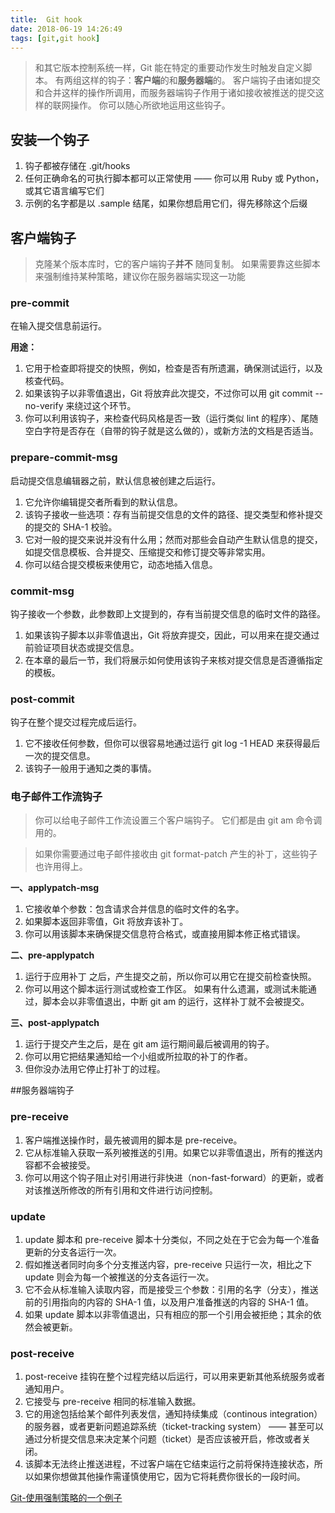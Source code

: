```yaml
---
title:  Git hook
date: 2018-06-19 14:26:49
tags: [git,git hook]
---
```


>和其它版本控制系统一样，Git 能在特定的重要动作发生时触发自定义脚本。 有两组这样的钩子：**客户端**的和**服务器端**的。 
>客户端钩子由诸如提交和合并这样的操作所调用，而服务器端钩子作用于诸如接收被推送的提交这样的联网操作。 你可以随心所欲地运用这些钩子。

## 安装一个钩子

1. 钩子都被存储在 .git/hooks
2. 任何正确命名的可执行脚本都可以正常使用 —— 你可以用 Ruby 或 Python，或其它语言编写它们
3. 示例的名字都是以 .sample 结尾，如果你想启用它们，得先移除这个后缀

## 客户端钩子

>克隆某个版本库时，它的客户端钩子**并不** 随同复制。 如果需要靠这些脚本来强制维持某种策略，建议你在服务器端实现这一功能

### pre-commit

在输入提交信息前运行。 

**用途：**

1. 它用于检查即将提交的快照，例如，检查是否有所遗漏，确保测试运行，以及核查代码。 
2. 如果该钩子以非零值退出，Git 将放弃此次提交，不过你可以用 git commit --no-verify 来绕过这个环节。 
3. 你可以利用该钩子，来检查代码风格是否一致（运行类似 lint 的程序）、尾随空白字符是否存在（自带的钩子就是这么做的），或新方法的文档是否适当。

### prepare-commit-msg

启动提交信息编辑器之前，默认信息被创建之后运行。

1. 它允许你编辑提交者所看到的默认信息。 
2. 该钩子接收一些选项：存有当前提交信息的文件的路径、提交类型和修补提交的提交的 SHA-1 校验。 
3. 它对一般的提交来说并没有什么用；然而对那些会自动产生默认信息的提交，如提交信息模板、合并提交、压缩提交和修订提交等非常实用。 
4. 你可以结合提交模板来使用它，动态地插入信息。

### commit-msg
钩子接收一个参数，此参数即上文提到的，存有当前提交信息的临时文件的路径。

 1. 如果该钩子脚本以非零值退出，Git 将放弃提交，因此，可以用来在提交通过前验证项目状态或提交信息。 
 2. 在本章的最后一节，我们将展示如何使用该钩子来核对提交信息是否遵循指定的模板。
 
### post-commit
 钩子在整个提交过程完成后运行。 

1. 它不接收任何参数，但你可以很容易地通过运行 git log -1 HEAD 来获得最后一次的提交信息。 
2. 该钩子一般用于通知之类的事情。


### 电子邮件工作流钩子

>你可以给电子邮件工作流设置三个客户端钩子。 它们都是由 git am 命令调用的。

>如果你需要通过电子邮件接收由 git format-patch 产生的补丁，这些钩子也许用得上。

**一、applypatch-msg** 

1. 它接收单个参数：包含请求合并信息的临时文件的名字。 
2. 如果脚本返回非零值，Git 将放弃该补丁。 
3. 你可以用该脚本来确保提交信息符合格式，或直接用脚本修正格式错误。

**二、pre-applypatch**
  
1. 运行于应用补丁 之后，产生提交之前，所以你可以用它在提交前检查快照。 
2. 你可以用这个脚本运行测试或检查工作区。 如果有什么遗漏，或测试未能通过，脚本会以非零值退出，中断 git am 的运行，这样补丁就不会被提交。

**三、post-applypatch** 

1. 运行于提交产生之后，是在 git am 运行期间最后被调用的钩子。 
2. 你可以用它把结果通知给一个小组或所拉取的补丁的作者。
3.  但你没办法用它停止打补丁的过程。

##服务器端钩子

### pre-receive

1. 客户端推送操作时，最先被调用的脚本是 pre-receive。 
2. 它从标准输入获取一系列被推送的引用。如果它以非零值退出，所有的推送内容都不会被接受。 
3. 你可以用这个钩子阻止对引用进行非快进（non-fast-forward）的更新，或者对该推送所修改的所有引用和文件进行访问控制。

### update

1. update 脚本和 pre-receive 脚本十分类似，不同之处在于它会为每一个准备更新的分支各运行一次。
2.  假如推送者同时向多个分支推送内容，pre-receive 只运行一次，相比之下 update 则会为每一个被推送的分支各运行一次。 
3. 它不会从标准输入读取内容，而是接受三个参数：引用的名字（分支），推送前的引用指向的内容的 SHA-1 值，以及用户准备推送的内容的 SHA-1 值。
4. 如果 update 脚本以非零值退出，只有相应的那一个引用会被拒绝；其余的依然会被更新。

### post-receive

1. post-receive 挂钩在整个过程完结以后运行，可以用来更新其他系统服务或者通知用户。 
2. 它接受与 pre-receive 相同的标准输入数据。 
3. 它的用途包括给某个邮件列表发信，通知持续集成（continous integration）的服务器，或者更新问题追踪系统（ticket-tracking system） —— 甚至可以通过分析提交信息来决定某个问题（ticket）是否应该被开启，修改或者关闭。 
4. 该脚本无法终止推送进程，不过客户端在它结束运行之前将保持连接状态，所以如果你想做其他操作需谨慎使用它，因为它将耗费你很长的一段时间。


[Git-使用强制策略的一个例子](https://git-scm.com/book/zh/v2/自定义-Git-使用强制策略的一个例子#r_an_example_git_enforced_policy)


